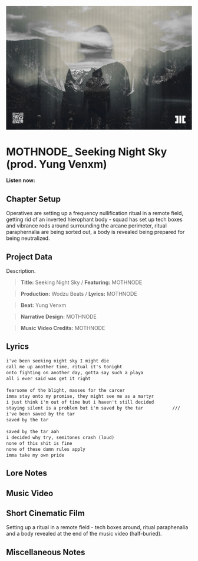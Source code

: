 ![](cover-theme.png)

# MOTHNODE_ Seeking Night Sky (prod. Yung Venxm)

**Listen now:** 

## Chapter Setup

Operatives are setting up a frequency nullification ritual in a remote field, getting rid of an inverted hierophant body - squad has set up tech boxes and vibrance rods around surrounding the arcane perimeter, ritual paraphernalia are being sorted out, a body is revealed being prepared for being neutralized.

## Project Data

Description.

> **Title:** Seeking Night Sky / **Featuring:** MOTHNODE

> **Production:** Wodzu Beats / **Lyrics:** MOTHNODE

> **Beat:** Yung Venxm

> **Narrative Design:** MOTHNODE

> **Music Video Credits:** MOTHNODE


## Lyrics

```
i've been seeking night sky I might die 
call me up another time, ritual it's tonight 
onto fighting on another day, gotta say such a playa
all i ever said was get it right

fearsome of the blight, masses for the carcer
imma stay onto my promise, they might see me as a martyr
i just think i'm out of time but i haven't still decided
staying silent is a problem but i'm saved by the tar           /// i've been saved by the tar
saved by the tar

saved by the tar aah
i decided why try, semitones crash (loud)
none of this shit is fine
none of these damn rules apply
imma take my own pride

```

## Lore Notes

## Music Video

## Short Cinematic Film

Setting up a ritual in a remote field - tech boxes around, ritual paraphenalia and a body revealed at the end of the music video (half-buried).

## Miscellaneous Notes
